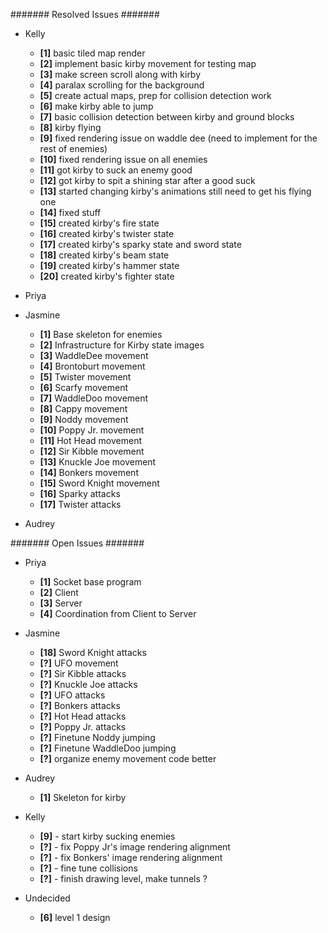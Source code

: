 ####### Resolved Issues #######

- Kelly
	- **[1]** basic tiled map render
	- **[2]** implement basic kirby movement for testing map
	- **[3]** make screen scroll along with kirby
	- **[4]** paralax scrolling for the background
	- **[5]** create actual maps, prep for collision detection work
	- **[6]** make kirby able to jump
	- **[7]** basic collision detection between kirby and ground blocks
	- **[8]** kirby flying
	- **[9]** fixed rendering issue on waddle dee (need to implement for the rest of enemies)
	- **[10]** fixed rendering issue on all enemies
	- **[11]** got kirby to suck an enemy good
	- **[12]** got kirby to spit a shining star after a good suck
	- **[13]** started changing kirby's animations still need to get his flying one
	- **[14]** fixed stuff
	- **[15]** created kirby's fire state
	- **[16]** created kirby's twister state
	- **[17]** created kirby's sparky state and sword state
	- **[18]** created kirby's beam state
	- **[19]** created kirby's hammer state
	- **[20]** created kirby's fighter state

- Priya

- Jasmine
	- **[1]**  Base skeleton for enemies
	- **[2]**  Infrastructure for Kirby state images
	- **[3]**  WaddleDee movement
	- **[4]**  Brontoburt movement
	- **[5]**  Twister movement
	- **[6]**  Scarfy movement
	- **[7]**  WaddleDoo movement
	- **[8]**  Cappy movement
	- **[9]**  Noddy movement
	- **[10]** Poppy Jr. movement
	- **[11]** Hot Head movement
	- **[12]** Sir Kibble movement
	- **[13]** Knuckle Joe movement
	- **[14]** Bonkers movement
	- **[15]** Sword Knight movement
	- **[16]** Sparky attacks
	- **[17]** Twister attacks
	
- Audrey

####### Open Issues #######

- Priya
	- **[1]** Socket base program
	- **[2]** Client
	- **[3]** Server
	- **[4]** Coordination from Client to Server

- Jasmine
	- **[18]** Sword Knight attacks
	- **[?]** UFO movement
	- **[?]** Sir Kibble attacks
	- **[?]** Knuckle Joe attacks
	- **[?]** UFO attacks
	- **[?]** Bonkers attacks
	- **[?]** Hot Head attacks
	- **[?]** Poppy Jr. attacks
	- **[?]** Finetune Noddy jumping
	- **[?]** Finetune WaddleDoo jumping
	- **[?]** organize enemy movement code better

- Audrey
	- **[1]** Skeleton for kirby

- Kelly
	- **[9]** - start kirby sucking enemies
	- **[?]** - fix Poppy Jr's image rendering alignment
	- **[?]** - fix Bonkers' image rendering alignment
	- **[?]** - fine tune collisions
	- **[?]** - finish drawing level, make tunnels ?
	

- Undecided
	- **[6]** level 1 design
